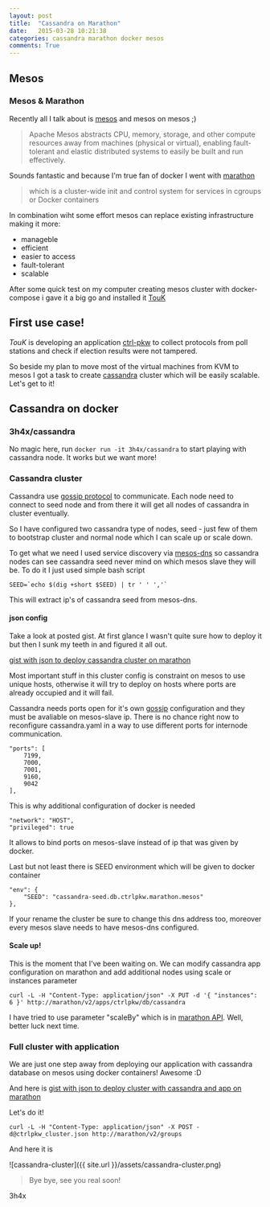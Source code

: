 ```yaml
---
layout: post
title:  "Cassandra on Marathon"
date:   2015-03-28 10:21:38
categories: cassandra marathon docker mesos
comments: True
---
```

## Mesos

### Mesos & Marathon
Recently all I talk about is [mesos](http://mesos.apache.org/) and mesos on mesos ;)

> Apache Mesos abstracts CPU, memory, storage, and other compute
> resources away from machines (physical or virtual), enabling
> fault-tolerant and elastic distributed systems to easily be built and
> run effectively.

Sounds fantastic and because I'm true fan of docker I went with
[marathon](https://mesosphere.github.io/marathon/)

> which is a cluster-wide init and control system for
> services in cgroups or Docker containers

In combination wiht some effort mesos can replace existing
infrastructure making it more:
* manageble
* efficient
* easier to access
* fault-tolerant
* scalable

After some quick test on my computer creating mesos cluster with
docker-compose i gave it a big go and installed it
[TouK](https://touk.pl)

## First use case!

*TouK* is developing an application [ctrl-pkw](https://github.com/TouK/ctrl-pkw) to collect protocols from poll stations and check if election results were not tampered.

So beside my plan to move most of the virtual machines from KVM to
mesos I got a task to create [cassandra](http://cassandra.apache.org/) cluster which will be easily scalable. Let's get to it!

## Cassandra on docker

### 3h4x/cassandra

No magic here, run `docker run -it 3h4x/cassandra` to start playing with
cassandra node.
It works but we want more!

### Cassandra cluster

Cassandra use [gossip protocol](http://en.wikipedia.org/wiki/Gossip_protocol) to communicate. Each node need to connect to seed node and from there it will get all nodes of cassandra in cluster eventually.

So I have configured two cassandra type of nodes, seed - just few of them
to bootstrap cluster and normal node which I can scale up or scale down.

To get what we need I used service discovery via [mesos-dns](http://mesosphere.github.io/mesos-dns/) so cassandra nodes can see cassandra seed never mind on which mesos slave they will be. To do it I just used simple bash script

```
SEED=`echo $(dig +short $SEED) | tr ' ' ','`
```

This will extract ip's of cassandra seed from mesos-dns.

#### json config

Take a look at posted gist. At first glance I wasn't quite sure how to
deploy it but then I sunk my teeth in and figured it all out.

[gist with json to deploy cassandra cluster on
marathon](https://gist.github.com/3h4x/f97c9387e5874686c2ce)

Most important stuff in this cluster config is constraint on mesos to use unique hosts, otherwise it will try to deploy on hosts where ports are already occupied and it will fail.

Cassandra needs ports open for it's own [gossip](https://www.datastax.com/documentation/cassandra/2.1/cassandra/architecture/architectureGossipAbout_c.html) configuration and they must be avaliable on mesos-slave ip. There is no chance right now to reconfigure cassandra.yaml in a way to use different ports for internode communication.

```
"ports": [
    7199,
    7000,
    7001,
    9160,
    9042
],
```

This is why additional configuration of docker is needed

```
"network": "HOST",
"privileged": true
```

It allows to bind ports on mesos-slave instead of ip that was given by docker.

Last but not least there is SEED environment which will be given to docker container

```
"env": {
    "SEED": "cassandra-seed.db.ctrlpkw.marathon.mesos"
},
```

If your rename the cluster be sure to change this dns address too, moreover every mesos slave needs to have mesos-dns configured.

#### Scale up!

This is the moment that I've been waiting on. We can modify cassandra app configuration on marathon and add additional nodes using scale or instances parameter

```
curl -L -H "Content-Type: application/json" -X PUT -d '{ "instances": 6 }' http://marathon/v2/apps/ctrlpkw/db/cassandra
```

I have tried to use parameter "scaleBy" which is in [marathon API](https://mesosphere.github.io/marathon/docs/rest-api.html). Well, better luck next time.

### Full cluster with application

We are just one step away from deploying our application with cassandra database on mesos using docker containers! Awesome :D

And here is [gist with json to deploy cluster with cassandra and app on
marathon](https://gist.github.com/3h4x/e12d80471602e17adb9a)

Let's do it!

```
curl -L -H "Content-Type: application/json" -X POST -d@ctrlpkw_cluster.json http://marathon/v2/groups
```

And here it is

![cassandra-cluster]({{ site.url }}/assets/cassandra-cluster.png)

> Bye bye, see you real soon!

3h4x
